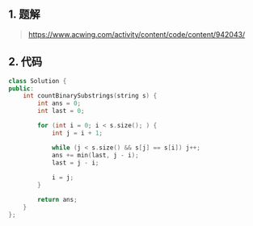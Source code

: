 ## 1. 题解
> https://www.acwing.com/activity/content/code/content/942043/

## 2. 代码
```c++
class Solution {
public:
    int countBinarySubstrings(string s) {
        int ans = 0;
        int last = 0;

        for (int i = 0; i < s.size(); ) {
            int j = i + 1;

            while (j < s.size() && s[j] == s[i]) j++;
            ans += min(last, j - i);
            last = j - i;
            
            i = j;
        }

        return ans;
    }
};
```